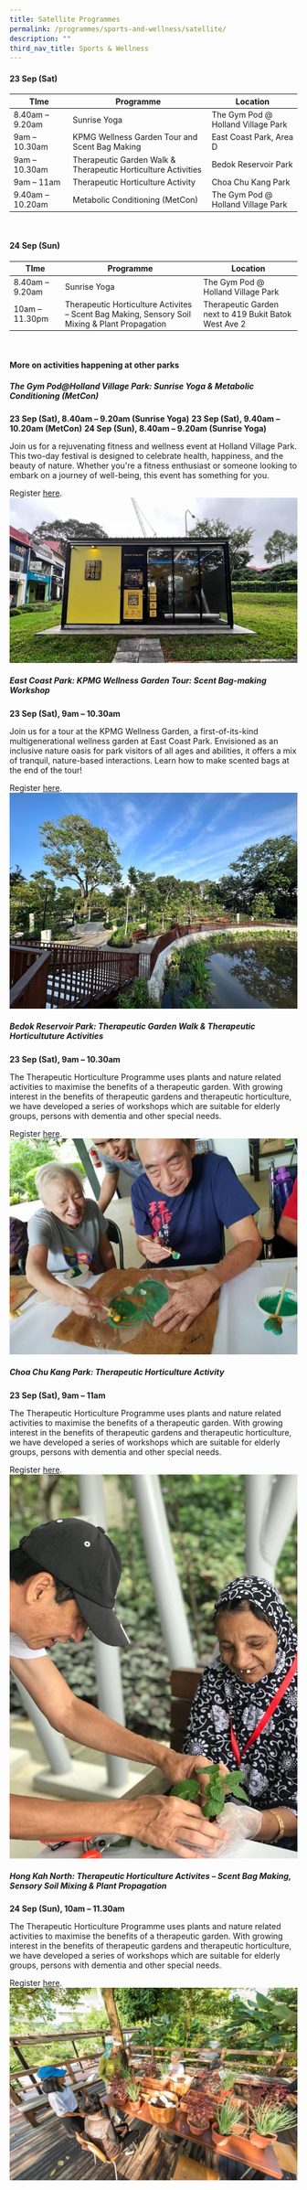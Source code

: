 ```yaml
---
title: Satellite Programmes
permalink: /programmes/sports-and-wellness/satellite/
description: ""
third_nav_title: Sports & Wellness
---
```

#### 23 Sep (Sat) <br>


| TIme | Programme | Location
| -------- | -------- | -------- |
| 8.40am – 9.20am | Sunrise Yoga | The Gym Pod @ Holland Village Park |
| 9am – 10.30am | KPMG Wellness Garden Tour and Scent Bag Making | East Coast Park, Area D |
| 9am – 10.30am | Therapeutic Garden Walk &amp; Therapeutic Horticulture Activities | Bedok Reservoir Park|
| 9am – 11am | Therapeutic Horticulture Activity | Choa Chu Kang Park |
| 9.40am – 10.20am | Metabolic Conditioning (MetCon) | The Gym Pod @ Holland Village Park |
<br>

#### 24 Sep (Sun) <br>

| TIme | Programme | Location
| -------- | -------- | -------- |
| 8.40am – 9.20am | Sunrise Yoga | The Gym Pod @ Holland Village Park |
| 10am – 11.30pm | Therapeutic Horticulture Activites – Scent Bag Making, Sensory Soil Mixing &amp; Plant Propagation | Therapeutic Garden next to 419 Bukit Batok West Ave 2 |


<br>

#### More on activities happening at other parks

##### **The Gym Pod@Holland Village Park: Sunrise Yoga &amp; Metabolic Conditioning (MetCon)**
**23 Sep (Sat), 8.40am – 9.20am (Sunrise Yoga)**
**23 Sep (Sat), 9.40am – 10.20am (MetCon)**
**24 Sep (Sun), 8.40am – 9.20am (Sunrise Yoga)**

Join us for a rejuvenating fitness and wellness event at Holland Village Park. This two-day festival is designed to celebrate health, happiness, and the beauty of nature. Whether you're a fitness enthusiast or someone looking to embark on a journey of well-being, this event has something for you.

Register [here](https://5667agjbl30.typeform.com/to/ATwiUZSx).
![](/images/gym%20pod%20hvp.png)

##### **East Coast Park: KPMG Wellness Garden Tour: Scent Bag-making Workshop** 
**23 Sep (Sat), 9am – 10.30am**

Join us for a tour at the KPMG Wellness Garden, a first-of-its-kind multigenerational wellness garden at East Coast Park. Envisioned as an inclusive nature oasis for park visitors of all ages and abilities, it offers a mix of tranquil, nature-based interactions. Learn how to make scented bags at the end of the tour! 

Register [here](https://go.gov.sg/parksfestival-th).
![KMPG Wellness Garden](/images/kpmg%20ecp%20wellness%20garden%20tg.jpeg)

##### **Bedok Reservoir Park: Therapeutic Garden Walk &amp; Therapeutic Horticultuture Activities** <br>
**23 Sep (Sat), 9am – 10.30am**

The Therapeutic Horticulture Programme uses plants and nature related activities to maximise the benefits of a therapeutic garden. With growing interest in the benefits of therapeutic gardens and therapeutic horticulture, we have developed a series of workshops which are suitable for elderly groups, persons with dementia and other special needs.  

Register [here](https://go.gov.sg/parksfestival-th).
![therapeutic horticulture activity](/images/therapeutic%20horticulture%20programme.jpg)


##### **Choa Chu Kang Park: Therapeutic Horticulture Activity** <br>
**23 Sep (Sat), 9am – 11am**

The Therapeutic Horticulture Programme uses plants and nature related activities to maximise the benefits of a therapeutic garden. With growing interest in the benefits of therapeutic gardens and therapeutic horticulture, we have developed a series of workshops which are suitable for elderly groups, persons with dementia and other special needs.

Register [here](https://form.gov.sg/64e5bc3e38e2750012ea17aa).
![therapeutic horticulture activities _2](/images/therapeutic%20horticulture%20activities%20_2.jpg)



##### **Hong Kah North: Therapeutic Horticulture Activites – Scent Bag Making, Sensory Soil Mixing &amp; Plant Propagation** 
**24 Sep (Sun), 10am – 11.30am**

The Therapeutic Horticulture Programme uses plants and nature related activities to maximise the benefits of a therapeutic garden. With growing interest in the benefits of therapeutic gardens and therapeutic horticulture, we have developed a series of workshops which are suitable for elderly groups, persons with dementia and other special needs. 

Register [here](https://form.gov.sg/64ba39c9f4b0b50011197ad0).
![Therapeutic Garden](/images/theraputic%20gardens.jpg)